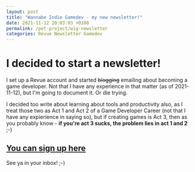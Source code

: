 ```yaml
---
layout: post
title: "Wannabe Indie Gamedev - my new newsletter!"
date: 2021-11-12 20:03:03 +0100
permalink: /pet-project/wig-newsletter
categories: Revue Newsletter Gamedev
---
```


# I decided to start a newsletter!

I set up a Revue account and started ~~blogging~~ emailing about becoming a game developer. Not that I have any experience in that matter (as of 2021-11-12), but I'm going to document it. Or die trying.

I decided too write about learning about tools and productivity also, as I treat those two as Act 1 and Act 2 of a Game Developer Career (not that I have any expierience in saying so), but if creating games is Act 3, then as you probably know - **if you're act 3 sucks, the problem lies in act 1 and 2** ;-)

## [You can sign up here](https://www.getrevue.co/profile/MariuszKlimek)

See ya in your inbox! ;-)